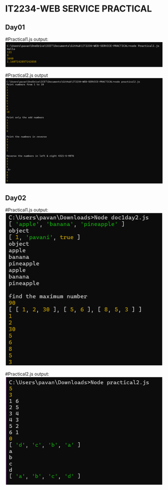 # IT2234-WEB SERVICE PRACTICAL
<h2>Day01</h2>
#Practical1.js output:
<img src="img\practical1output.png">

#Practical2.js output
<img src="img\practical2output.png">


<h2>Day02</h2>
#Practical1.js output:
<img src="img\Day02_practical1.png">


#Practical2.js output:
<img src="img\Day02_practical2.png">